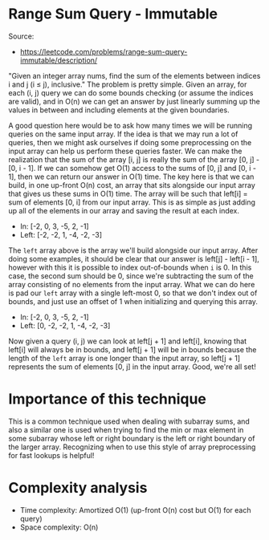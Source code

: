 # Range Sum Query - Immutable

Source:

 - https://leetcode.com/problems/range-sum-query-immutable/description/

"Given an integer array nums, find the sum of the elements between indices
i and j (i ≤ j), inclusive." The problem is pretty simple. Given an array,
for each (i, j) query we can do some bounds checking (or assume the indices
are valid), and in O(n) we can get an answer by just linearly summing up the
values in between and including elements at the given boundaries.

A good question here would be to ask how many times we will be running queries
on the same input array. If the idea is that we may run a lot of queries, then
we might ask ourselves if doing some preprocessing on the input array can help
us perform these queries faster. We can make the realization that the sum of the
array [i, j] is really the sum of the array [0, j] - [0, i - 1]. If we can somehow
get O(1) access to the sums of [0, j] and [0, i - 1], then we can return our answer in
O(1) time. The key here is that we can build, in one up-front O(n) cost, an array that
sits alongside our input array that gives us these sums in O(1) time. The array will be
such that left[i] = sum of elements [0, i] from our input array. This is as simple as just
adding up all of the elements in our array and saving the result at each index.

 - In:    [-2,  0,  3, -5,  2, -1]
 - Left:  [-2, -2,  1, -4, -2, -3]

The `left` array above is the array we'll build alongside our input array. After
doing some examples, it should be clear that our answer is left[j] - left[i - 1],
however with this it is possible to index out-of-bounds when `i` is 0. In this case,
the second sum should be 0, since we're subtracting the sum of the array consisting of
no elements from the input array. What we can do here is pad our `left` array with a single
left-most 0, so that we don't index out of bounds, and just use an offset of 1 when initializing
and querying this array.

 - In:       [-2,  0,  3, -5,  2, -1]
 - Left:  [0, -2, -2,  1, -4, -2, -3]

Now given a query (i, j) we can look at left[j + 1] and left[i], knowing that left[i]
will always be in bounds, and left[j + 1] will be in bounds because the length of the
`left` array is one longer than the input array, so left[j + 1] represents the sum of
elements [0, j] in the input array. Good, we're all set!

# Importance of this technique

This is a common technique used when dealing with subarray sums, and also a similar
one is used when trying to find the min or max element in some subarray whose left or
right boundary is the left or right boundary of the larger array. Recognizing when to
use this style of array preprocessing for fast lookups is helpful!

# Complexity analysis

 - Time complexity: Amortized O(1) (up-front O(n) cost but O(1) for each query)
 - Space complexity: O(n)
